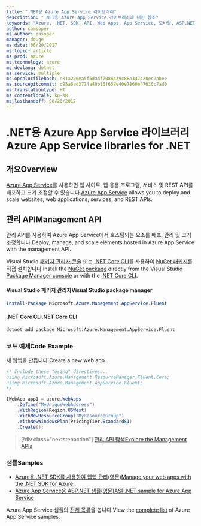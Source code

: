 ```yaml
---
title: ".NET용 Azure App Service 라이브러리"
description: ".NET용 Azure App Service 라이브러리에 대한 참조"
keywords: "Azure, .NET, SDK, API, Web Apps, App Service, 모바일, ASP.NET"
author: camsoper
ms.author: casoper
manager: douge
ms.date: 06/20/2017
ms.topic: article
ms.prod: azure
ms.technology: azure
ms.devlang: dotnet
ms.service: multiple
ms.openlocfilehash: e81a296ea5f5dadf7086439c88a347c20ec2abee
ms.sourcegitcommit: d95a6ad3774a49b16f652e40e7860e47636c7ad0
ms.translationtype: HT
ms.contentlocale: ko-KR
ms.lasthandoff: 08/28/2017
---
```

# <a name="azure-app-service-libraries-for-net"></a><span data-ttu-id="8ae87-104">.NET용 Azure App Service 라이브러리</span><span class="sxs-lookup"><span data-stu-id="8ae87-104">Azure App Service libraries for .NET</span></span>

## <a name="overview"></a><span data-ttu-id="8ae87-105">개요</span><span class="sxs-lookup"><span data-stu-id="8ae87-105">Overview</span></span>

<span data-ttu-id="8ae87-106">[Azure App Service](/azure/app-service/app-service-value-prop-what-is)를 사용하면 웹 사이트, 웹 응용 프로그램, 서비스 및 REST API를 배포하고 크기 조정할 수 있습니다.</span><span class="sxs-lookup"><span data-stu-id="8ae87-106">[Azure App Service](/azure/app-service/app-service-value-prop-what-is) allows you to deploy and scale websites, web applications, services, and REST APIs.</span></span>

## <a name="management-api"></a><span data-ttu-id="8ae87-107">관리 API</span><span class="sxs-lookup"><span data-stu-id="8ae87-107">Management API</span></span>

<span data-ttu-id="8ae87-108">관리 API를 사용하여 Azure App Service에서 호스팅되는 요소를 배포, 관리 및 크기 조정합니다.</span><span class="sxs-lookup"><span data-stu-id="8ae87-108">Deploy, manage, and scale elements hosted in Azure App Service with the management API.</span></span>

<span data-ttu-id="8ae87-109">Visual Studio [패키지 관리자 콘솔][PackageManager] 또는 [.NET Core CLI][DotNetCLI]를 사용하여 [NuGet 패키지](https://www.nuget.org/packages/Microsoft.Azure.Management.AppService.Fluent)를 직접 설치합니다.</span><span class="sxs-lookup"><span data-stu-id="8ae87-109">Install the [NuGet package](https://www.nuget.org/packages/Microsoft.Azure.Management.AppService.Fluent) directly from the Visual Studio [Package Manager console][PackageManager] or with the [.NET Core CLI][DotNetCLI].</span></span>


#### <a name="visual-studio-package-manager"></a><span data-ttu-id="8ae87-110">Visual Studio 패키지 관리자</span><span class="sxs-lookup"><span data-stu-id="8ae87-110">Visual Studio package manager</span></span>

```powershell
Install-Package Microsoft.Azure.Management.AppService.Fluent
```

#### <a name="net-core-cli"></a><span data-ttu-id="8ae87-111">.NET Core CLI</span><span class="sxs-lookup"><span data-stu-id="8ae87-111">.NET Core CLI</span></span>

```bash
dotnet add package Microsoft.Azure.Management.AppService.Fluent
```

### <a name="code-example"></a><span data-ttu-id="8ae87-112">코드 예제</span><span class="sxs-lookup"><span data-stu-id="8ae87-112">Code Example</span></span>

<span data-ttu-id="8ae87-113">새 웹앱을 만듭니다.</span><span class="sxs-lookup"><span data-stu-id="8ae87-113">Create a new web app.</span></span>

```csharp
/* Include these "using" directives...
using Microsoft.Azure.Management.ResourceManager.Fluent.Core;
using Microsoft.Azure.Management.AppService.Fluent;
*/

IWebApp app1 = azure.WebApps
    .Define("MyUniqueWebAddress")
    .WithRegion(Region.USWest)
    .WithNewResourceGroup("MyResourceGroup")
    .WithNewWindowsPlan(PricingTier.StandardS1)
    .Create();
```

> [!div class="nextstepaction"]
> [<span data-ttu-id="8ae87-114">관리 API 탐색</span><span class="sxs-lookup"><span data-stu-id="8ae87-114">Explore the Management APIs</span></span>](/dotnet/api/overview/azure/appservice/management)

### <a name="samples"></a><span data-ttu-id="8ae87-115">샘플</span><span class="sxs-lookup"><span data-stu-id="8ae87-115">Samples</span></span>

* [<span data-ttu-id="8ae87-116">Azure용 .NET SDK를 사용하여 웹앱 관리(영문)</span><span class="sxs-lookup"><span data-stu-id="8ae87-116">Manage your web apps with the .NET SDK for Azure</span></span>](https://azure.microsoft.com/en-us/resources/samples/app-service-web-dotnet-manage/)
* [<span data-ttu-id="8ae87-117">Azure App Service용 ASP.NET 샘플(영문)</span><span class="sxs-lookup"><span data-stu-id="8ae87-117">ASP.NET sample for Azure App Service</span></span>](https://azure.microsoft.com/en-us/resources/samples/app-service-web-dotnet-get-started/)

<span data-ttu-id="8ae87-118">Azure App Service 샘플의 [전체 목록](https://azure.microsoft.com/en-us/resources/samples/?platform=dotnet&term=app%20service)을 봅니다.</span><span class="sxs-lookup"><span data-stu-id="8ae87-118">View the [complete list](https://azure.microsoft.com/en-us/resources/samples/?platform=dotnet&term=app%20service) of Azure App Service samples.</span></span>

[PackageManager]: https://docs.microsoft.com/nuget/tools/package-manager-console
[DotNetCLI]: https://docs.microsoft.com/en-us/dotnet/core/tools/dotnet-add-package